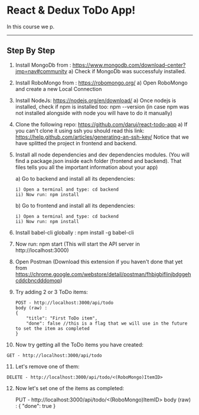 React & Dedux ToDo App!
===================


In this course we p.

----------


Step By Step
-------------

 1. Install MongoDb from : https://www.mongodb.com/download-center?jmp=nav#community
	 a) Check if MongoDb was successfuly installed.

 2. Install RoboMongo from : https://robomongo.org/
	 a) Open RoboMongo and create a new Local Connection

 3. Install NodeJs: https://nodejs.org/en/download/
	 a) Once nodejs is installed, check if npm is installed too: npm --version (in case npm was not installed alongside with node you will have to do it manually)

 4. Clone the following repo: https://github.com/daruj/react-todo-app
	 a) If you can't clone it using ssh you should read this link: https://help.github.com/articles/generating-an-ssh-key/
	Notice that we have splitted the project in frontend and backend.

 5. Install all node dependencies and dev dependencies modules. (You will find a package.json inside each folder (frontend and backend). That files tells you all the important information about your app)

	a) Go to backend and install all its dependencies:

		i) Open a terminal and type: cd backend
		ii) Now run: npm install

	b) Go to frontend and install all its dependencies:

		i) Open a terminal and type: cd backend
		ii) Now run: npm install

 6. Install babel-cli globally : npm install -g babel-cli
 7. Now run: npm start (This will start the API server in http://localhost:3000)
 8. Open Postman (Download this extension if you haven't done that yet from https://chrome.google.com/webstore/detail/postman/fhbjgbiflinjbdggehcddcbncdddomop)
 9. Try adding 2 or 3 ToDo items:

    	POST - http://localhost:3000/api/todo
		body (raw) :
		{
	    	"title": "First ToDo item",
    		"done": false //this is a flag that we will use in the future to set the item as completed
		}

 10. Now try getting all the ToDo items you have created:

    GET - http://localhost:3000/api/todo

 11. Let's remove one of them:


    DELETE - http://localhost:3000/api/todo/<(RoboMongo)ItemID>

 12. Now let's set one of the items as completed:

    	PUT - http://localhost:3000/api/todo/<(RoboMongo)ItemID>
		body (raw) :
		{
    		"done": true
		}
